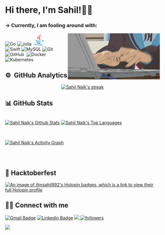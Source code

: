# Hi there, I'm Sahil!👋🏻

### → Currently, I am fooling around with:
<img alt="Night Coding" src="3AyY.gif" align="right" width = "300" height = "150"/>


![Go](https://img.shields.io/badge/go-%2300ADD8.svg?style=for-the-badge&logo=go&logoColor=white)
![Julia](https://img.shields.io/badge/-Julia-9558B2?style=for-the-badge&logo=julia&logoColor=white)
<a href="https://www.java.com" target="_blank" rel="noreferrer"> <img src="https://raw.githubusercontent.com/devicons/devicon/master/icons/java/java-original.svg" alt="java" width="40" height="40"/> </a>  
![Swift](https://img.shields.io/badge/swift-F54A2A?style=for-the-badge&logo=swift&logoColor=white)
![MySQL](https://img.shields.io/badge/-MySQL-black?style=flat-square&logo=mysql)
![Git](https://img.shields.io/badge/-Git-black?style=flat-square&logo=git)
![GitHub](https://img.shields.io/badge/-GitHub-05122A?style=flat&logo=github)&nbsp;
![Docker](https://img.shields.io/badge/-Docker-black?style=flat-square&logo=docker)                                                              
![Kubernetes](https://img.shields.io/badge/-Kubernetes-05122A?style=flat&logo=kubernetes) 



## ⚙️ &nbsp;GitHub Analytics

<p align="center">
    <a href="https://github.com/nsahil992/github-readme-streak-stats">
        <img title="🔥 Get streak stats for your profile at git.io/streak-stats" alt="Sahil Naik's streak" src="https://github-readme-streak-stats.herokuapp.com/?user=nsahil992&theme=black-ice&hide_border=true&stroke=0000&background=060A0CD0"/>
    </a>
</p>



## 📊 GitHub Stats
 <br/>
    <a href="https://github.com/nsahil992/github-readme-stats"><img alt="Sahil Naik's Github Stats" src="https://github-readme-stats.vercel.app/api?username=nsahil992&show_icons=true&count_private=true&theme=react&hide_border=true&bg_color=0D1117" /></a>
  <a href="https://github.com/nsahil992/github-readme-stats"><img alt="Sahil Naik's Top Languages" src="https://github-readme-stats.vercel.app/api/top-langs/?username=nsahil992&langs_count=8&count_private=true&layout=compact&theme=react&hide_border=true&bg_color=0D1117" /></a>
  <br/>
  


<br/>
<br/>

<a href="https://github.com/nsahil992/github-readme-activity-graph"><img alt="Sahil Naik's Activity Graph" src="https://activity-graph.herokuapp.com/graph?username=nsahil992&bg_color=0D1117&color=5BCDEC&line=5BCDEC&point=FFFFFF&hide_border=true" /></a>

<br/>
<br/>

## 🥳 Hacktoberfest
[![An image of @nsahil992's Holopin badges, which is a link to view their full Holopin profile](https://holopin.me/nsahil992)](https://holopin.io/@nsahil992)

## 🤝🏼 Connect with me
   [![Gmail Badge](https://img.shields.io/badge/-nsahil992@gmail.com-c14438?style=flat-square&logo=Gmail&logoColor=white&link=mailto:nsahil992@gmail.com)](mailto:nsahil992@gmail.com)
   [![Linkedin Badge](https://img.shields.io/badge/-nsahil992-blue?style=flat-square&logo=Linkedin&logoColor=white&link=https://www.linkedin.com/in/nsahil992/)](https://www.linkedin.com/in/nsahil992/)
   <a href="https://twitter.com/nsahil992" ><img src="https://img.shields.io/twitter/follow/nsahil992.svg?style=social" /> </a>
   <a href="https://github.com/nsahil992"><img alt="followers" title="Follow me on Github" src="https://img.shields.io/github/followers/nsahil992?color=236ad3&labelColor=1155ba&style=for-the-badge&logo=github&label=Follow" height="20px"/></a>  

![](https://komarev.com/ghpvc/?username=nsahil992&color=blueviolet)
    



<!--
**nsahil992/nsahil992** is a ✨ _special_ ✨ repository because its `README.md` (this file) appears on your GitHub profile.

Here are some ideas to get you started:

- 🔭 I’m currently working on ...
- 🌱 I’m currently learning ...
- 👯 I’m looking to collaborate on ...
- 🤔 I’m looking for help with ...
- 💬 Ask me about ...
- 📫 How to reach me: ...
- 😄 Pronouns: ...
- ⚡ Fun fact: ...
-->
